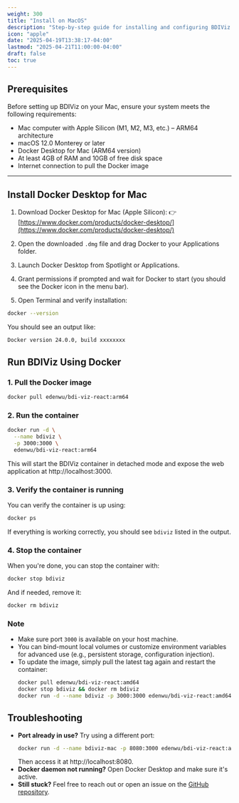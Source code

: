 ```yaml
---
weight: 300
title: "Install on MacOS"
description: "Step-by-step guide for installing and configuring BDIViz on MacOS(ARM64) systems"
icon: "apple"
date: "2025-04-19T13:38:17-04:00"
lastmod: "2025-04-21T11:00:00-04:00"
draft: false
toc: true
---
```


## Prerequisites

Before setting up BDIViz on your Mac, ensure your system meets the following requirements:

- Mac computer with Apple Silicon (M1, M2, M3, etc.) – ARM64 architecture
- macOS 12.0 Monterey or later
- Docker Desktop for Mac (ARM64 version)
- At least 4GB of RAM and 10GB of free disk space
- Internet connection to pull the Docker image

---

## Install Docker Desktop for Mac

1. Download Docker Desktop for Mac (Apple Silicon):
   👉 [https://www.docker.com/products/docker-desktop/](https://www.docker.com/products/docker-desktop/)

2. Open the downloaded `.dmg` file and drag Docker to your Applications folder.

3. Launch Docker Desktop from Spotlight or Applications.

4. Grant permissions if prompted and wait for Docker to start (you should see the Docker icon in the menu bar).

5. Open Terminal and verify installation:

```bash
docker --version
```

You should see an output like:
```nginx
Docker version 24.0.0, build xxxxxxxx
```

## Run BDIViz Using Docker

### 1. Pull the Docker image
```bash
docker pull edenwu/bdi-viz-react:arm64
```

### 2. Run the container
```bash
docker run -d \
  --name bdiviz \
  -p 3000:3000 \
  edenwu/bdi-viz-react:arm64
```
This will start the BDIViz container in detached mode and expose the web application at http://localhost:3000.

### 3. Verify the container is running
You can verify the container is up using:

```bash
docker ps
```

If everything is working correctly, you should see ```bdiviz``` listed in the output.

### 4. Stop the container
When you're done, you can stop the container with:

```bash
docker stop bdiviz
```

And if needed, remove it:

```bash
docker rm bdiviz
```

### Note

- Make sure port ```3000``` is available on your host machine.
- You can bind-mount local volumes or customize environment variables for advanced use (e.g., persistent storage, configuration injection).
- To update the image, simply pull the latest tag again and restart the container:
  ```bash
  docker pull edenwu/bdi-viz-react:amd64
  docker stop bdiviz && docker rm bdiviz
  docker run -d --name bdiviz -p 3000:3000 edenwu/bdi-viz-react:amd64
  ```

## Troubleshooting
- **Port already in use?** Try using a different port:
  ```bash
  docker run -d --name bdiviz-mac -p 8080:3000 edenwu/bdi-viz-react:arm64
  ```
  Then access it at http://localhost:8080.
- **Docker daemon not running?** Open Docker Desktop and make sure it's active.
- **Still stuck?** Feel free to reach out or open an issue on the [GitHub repository](https://github.com/VIDA-NYU/bdi-viz-react/issues).